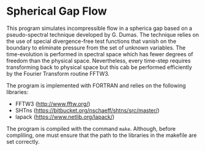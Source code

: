 # Spherical Gap Flow

This program simulates incompressible flow in a spherica gap based on a pseudo-spectral technique developed by G. Dumas. The technique relies on the use of special  divergence-free test functions that vanish on the boundary to eliminate pressure from the set of unknown variables. The time-evolution is performed in spectral space which has fewer degrees of freedom than the physical space. Nevertheless, every time-step requires transforming back to physical space but this cab be performed efficiently by the Fourier Transform routine FFTW3.

The program is implemented with FORTRAN and relies on the following libraries:
* FFTW3 (<http://www.fftw.org/>)
* SHTns (<https://bitbucket.org/nschaeff/shtns/src/master/>)
* lapack (<https://www.netlib.org/lapack/>)

The program is compiled with the command `make`. Although, before compliling, one must ensure that the path to the libraries in the makefile are set correctly.
